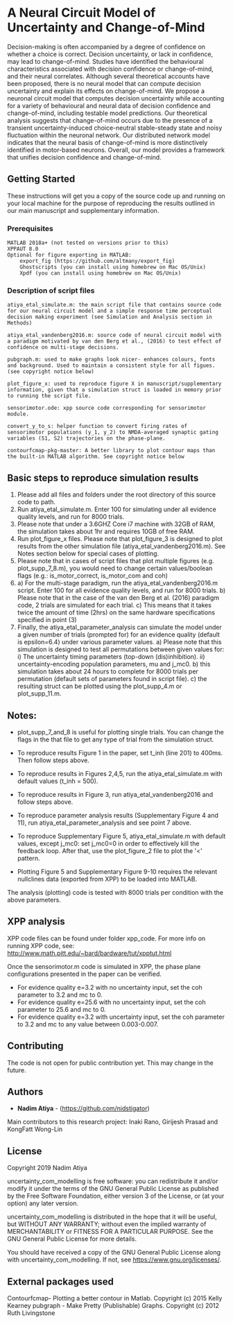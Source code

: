 # A Neural Circuit Model of Uncertainty and Change-of-Mind

Decision-making is often accompanied by a degree of confidence on whether a choice is correct. Decision uncertainty, or lack in confidence, may lead to change-of-mind. Studies have identified the behavioural characteristics associated with decision confidence or change-of-mind, and their neural correlates. Although several theoretical accounts have been proposed, there is no neural model that can compute decision uncertainty and explain its effects on change-of-mind. We propose a neuronal circuit model that computes decision uncertainty while accounting for a variety of behavioural and neural data of decision confidence and change-of-mind, including testable model predictions. Our theoretical analysis suggests that change-of-mind occurs due to the presence of a transient uncertainty-induced choice-neutral stable-steady state and noisy fluctuation within the neuronal network. Our distributed network model indicates that the neural basis of change-of-mind is more distinctively identified in motor-based neurons. Overall, our model provides a framework that unifies decision confidence and change-of-mind.

## Getting Started

These instructions will get you a copy of the source code up and running on your local machine for the purpose of reproducing the results outlined in our main manuscript and supplementary information.

### Prerequisites


```
MATLAB 2018a+ (not tested on versions prior to this)
XPPAUT 8.0
Optional for figure exporting in MATLAB:
	export_fig (https://github.com/altmany/export_fig)
	Ghostscripts (you can install using homebrew on Mac OS/Unix)
	Xpdf (you can install using homebrew on Mac OS/Unix)
```

### Description of script files

```
atiya_etal_simulate.m: the main script file that contains source code for our neural circuit model and a simple response time perceptual decision making experiment (see Simulation and Analysis section in Methods)

atiya_etal_vandenberg2016.m: source code of neural circuit model with a paradigm motivated by van den Berg et al., (2016) to test effect of confidence on multi-stage decisions.

pubgraph.m: used to make graphs look nicer- enhances colours, fonts and background. Used to maintain a consistent style for all figues. (see copyright notice below)

plot_figure_x: used to reproduce figure X in manuscript/supplementary information, given that a simulation struct is loaded in memory prior to running the script file.

sensorimotor.ode: xpp source code corresponding for sensorimotor module.

convert_y_to_s: helper function to convert firing rates of sensorimotor populations (y_1, y_2) to NMDA-averaged synaptic gating variables (S1, S2) trajectories on the phase-plane.

contourfcmap-pkg-master: A better library to plot contour maps than the built-in MATLAB algorithm. See copyright notice below
```

## Basic steps to reproduce simulation results

1. Please add all files and folders under the root directory of this source code to path.
2. Run atiya_etal_simulate.m. Enter 100 for simulating under all evidence quality levels, and run for 8000 trials.
3. Please note that under a 3.6GHZ Core i7 machine with 32GB of RAM, the simulation takes about 1hr and requires 10GB of free RAM. 
4. Run plot_figure_x files. Please note that plot_figure_3 is designed to plot results from the other simulation file (atiya_etal_vandenberg2016.m). See Notes section below for special cases of plotting.
5. Please note that in cases of script files that plot multiple figures (e.g. plot_supp_7_8.m), you would need to change certain values/boolean flags (e.g.: is_motor_correct, is_motor_com and coh)
6. a) For the multi-stage paradigm, run the atiya_etal_vandenberg2016.m script. Enter 100 for all evidence quality levels, and run for 8000 trials. 
   b) Please note that in the case of the van den Berg et al. (2016) paradigm code, 2 trials are simulated for each trial.
   c) This means that it takes twice the amount of time (2hrs) on the same hardware specifications specified in point (3)
7. Finally, the atiya_etal_parameter_analysis can simulate the model under a given number of trials (prompted for) for an evidence quality (default is epsilon=6.4) under various parameter values. 
    a) Please note that this simulation is designed to test all permutations between given values for:
        i) The uncertainty timing parameters (top-down (dis)inhibition).
        ii) uncertainty-encoding population parameters, mu and j_mc0.
    b) this simulation takes about 24 hours to complete for 8000 trials per permutation (default sets of parameters found in script file).
    c) the resulting struct can be plotted using the plot_supp_4.m or plot_supp_11.m.

## Notes: 

- plot_supp_7_and_8 is useful for plotting single trials. You can change the flags in the that file to get any type of trial from the simulation struct. 

- To reproduce results Figure 1 in the paper, set t_inh (line 201) to 400ms. Then follow steps above.
- To reproduce results in Figures 2,4,5, run the atiya_etal_simulate.m with default values (t_inh = 500).
- To reproduce results in Figure 3, run atiya_etal_vandenberg2016 and follow steps above.
- To reproduce parameter analysis results (Supplementary Figure 4 and 11), run atiya_etal_parameter_analysis and see point 7 above. 
- To reproduce Supplementary Figure 5, atiya_etal_simulate.m with default values, except j_mc0: set j_mc0=0 in order to effectively kill the feedback loop. After that, use the plot_figure_2 file to plot the '<' pattern.

- Plotting Figure 5 and Supplementary Figure 9-10 requires the relevant nullclines data (exported from XPP) to be loaded into MATLAB. 

The analysis (plotting) code is tested with 8000 trials per condition with the above parameters. 

## XPP analysis
XPP code files can be found under folder xpp_code. For more info on running XPP code, see: http://www.math.pitt.edu/~bard/bardware/tut/xpptut.html

Once the sensorimotor.m code is simulated in XPP, the phase plane configurations presented in the paper can be verified.

- For evidence quality e=3.2 with no uncertainty input, set the coh parameter to 3.2 and mc to 0.
- For evidence quality e=25.6 with no uncertainty input, set the coh parameter to 25.6 and mc to 0.
- For evidence quality e=3.2 with uncertainty input, set the coh parameter to 3.2 and mc to any value between 0.003-0.007.

## Contributing

The code is not open for public contribution yet. This may change in the future.

## Authors

* **Nadim Atiya** - (https://github.com/nidstigator)

Main contributors to this research project: Inaki Rano, Girijesh Prasad and KongFatt Wong-Lin


## License

Copyright 2019 Nadim Atiya

uncertainty_com_modelling is free software: you can redistribute it and/or modify
it under the terms of the GNU General Public License as published by
the Free Software Foundation, either version 3 of the License, or
(at your option) any later version.

uncertainty_com_modelling is distributed in the hope that it will be useful,
but WITHOUT ANY WARRANTY; without even the implied warranty of
MERCHANTABILITY or FITNESS FOR A PARTICULAR PURPOSE.  See the
GNU General Public License for more details.

You should have received a copy of the GNU General Public License
along with uncertainty_com_modelling.  If not, see <https://www.gnu.org/licenses/>.


## External packages used
Contourfcmap- Plotting a better contour in Matlab. Copyright (c) 2015 Kelly Kearney
pubgraph - Make Pretty (Publishable) Graphs. Copyright (c) 2012 Ruth Livingstone


